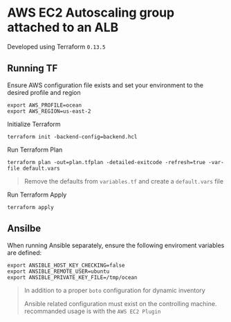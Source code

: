 # AWS EC2 Autoscaling group attached to an ALB

Developed using Terraform `0.13.5`

## Running TF

Ensure AWS configuration file exists and set your environment to the desired profile and region

```shell
export AWS_PROFILE=ocean
export AWS_REGION=us-east-2
```

Initialize Terraform

`terraform init -backend-config=backend.hcl`

Run Terraform Plan

`terraform plan -out=plan.tfplan -detailed-exitcode -refresh=true -var-file default.vars`

> Remove the defaults from `variables.tf` and create a `default.vars` file

Run Terraform Apply

`terraform apply`

## Ansilbe

When running Ansible separately, ensure the following enviroment variables are defined:

```shell
export ANSIBLE_HOST_KEY_CHECKING=false
export ANSIBLE_REMOTE_USER=ubuntu
export ANSIBLE_PRIVATE_KEY_FILE=/tmp/ocean
```

> In addition to a proper `boto` configuration for dynamic inventory
>
> Ansible related configuration must exist on the controlling machine. recommanded usage is with the `AWS EC2 Plugin`
